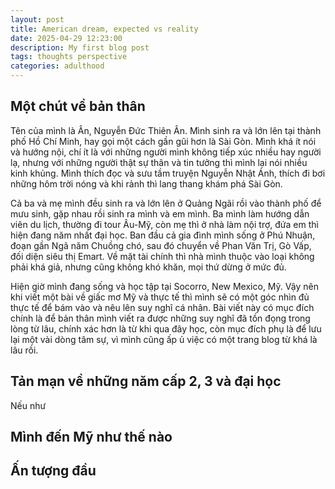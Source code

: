 ```yaml
---
layout: post
title: American dream, expected vs reality
date: 2025-04-29 12:23:00
description: My first blog post
tags: thoughts perspective
categories: adulthood
---
```

## Một chút về bản thân
Tên của mình là Ân, Nguyễn Đức Thiên Ân. Mình sinh ra và lớn lên tại thành phố Hồ Chí Minh, hay gọi một cách gần gũi hơn là Sài Gòn. Mình khá ít nói và hướng nội, chí ít là với những người mình không tiếp xúc nhiều hay người lạ, nhưng với những người thật sự thân và tin tưởng thì mình lại nói nhiều kinh khủng. Mình thích đọc và sưu tầm truyện Nguyễn Nhật Ánh, thích đi bơi những hôm trời nóng và khi rảnh thì lang thang khám phá Sài Gòn.

Cả ba và mẹ mình đều sinh ra và lớn lên ở Quảng Ngãi rồi vào thành phố để mưu sinh, gặp nhau rồi sinh ra mình và em mình. Ba mình làm hướng dẫn viên du lịch, thường đi tour Âu-Mỹ, còn mẹ thì ở nhà làm nội trợ, đứa em thì hiện đang năm nhất đại học. Ban đầu cả gia đình mình sống ở Phú Nhuận, đoạn gần Ngã năm Chuồng chó, sau đó chuyển về Phan Văn Trị, Gò Vấp, đối diện siêu thị Emart. Về mặt tài chính thì nhà mình thuộc vào loại không phải khá giả, nhưng cũng không khó khăn, mọi thứ dừng ở mức đủ.

Hiện giờ mình đang sống và học tập tại Socorro, New Mexico, Mỹ. Vậy nên khi viết một bài về giấc mơ Mỹ và thực tế thì mình sẽ có một góc nhìn đủ thực tế để bám vào và nêu lên suy nghĩ cá nhân. Bài viết này có mục đích chính là để bản thân mình viết ra được những suy nghĩ đã tồn đọng trong lòng từ lâu, chính xác hơn là từ khi qua đây học, còn mục đích phụ là để lưu lại một vài dòng tâm sự, vì mình cũng ấp ủ việc có một trang blog từ khá là lâu rồi.

## Tản mạn về những năm cấp 2, 3 và đại học
Nếu như

## Mình đến Mỹ như thế nào

## Ấn tượng đầu

